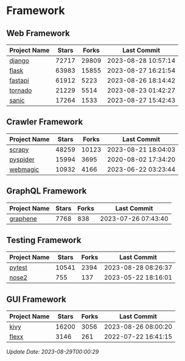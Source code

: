 # Framework

## Web Framework
| Project Name | Stars | Forks | Last Commit |
| ------------ | ----- | ----- | ----------- |
| [django](https://github.com/django/django) | 72717 | 29809 | 2023-08-28 10:57:14 |
| [flask](https://github.com/pallets/flask) | 63983 | 15855 | 2023-08-27 16:21:54 |
| [fastapi](https://github.com/tiangolo/fastapi) | 61912 | 5223 | 2023-08-26 18:14:42 |
| [tornado](https://github.com/tornadoweb/tornado) | 21229 | 5514 | 2023-08-23 01:42:27 |
| [sanic](https://github.com/sanic-org/sanic) | 17264 | 1533 | 2023-08-27 15:42:43 |

## Crawler Framework
| Project Name | Stars | Forks | Last Commit |
| ------------ | ----- | ----- | ----------- |
| [scrapy](https://github.com/scrapy/scrapy) | 48259 | 10123 | 2023-08-21 18:04:03 |
| [pyspider](https://github.com/binux/pyspider) | 15994 | 3695 | 2020-08-02 17:34:20 |
| [webmagic](https://github.com/code4craft/webmagic) | 10932 | 4166 | 2023-06-22 03:23:44 |

## GraphQL Framework
| Project Name | Stars | Forks | Last Commit |
| ------------ | ----- | ----- | ----------- |
| [graphene](https://github.com/graphql-python/graphene) | 7768 | 838 | 2023-07-26 07:43:40 |

## Testing Framework
| Project Name | Stars | Forks | Last Commit |
| ------------ | ----- | ----- | ----------- |
| [pytest](https://github.com/pytest-dev/pytest) | 10541 | 2394 | 2023-08-28 08:26:37 |
| [nose2](https://github.com/nose-devs/nose2) | 755 | 137 | 2023-05-22 18:16:01 |

## GUI Framework
| Project Name | Stars | Forks | Last Commit |
| ------------ | ----- | ----- | ----------- |
| [kivy](https://github.com/kivy/kivy) | 16200 | 3056 | 2023-08-26 08:00:20 |
| [flexx](https://github.com/flexxui/flexx) | 3146 | 261 | 2022-07-22 16:41:15 |

*Update Date: 2023-08-29T00:00:29*